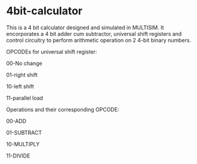 # 4bit-calculator
This is a 4 bit calculator designed and simulated in MULTISIM. It encorporates a 4 bit adder cum subtractor, universal shift registers and control circuitry to perform arithmetic operation on 2 4-bit binary numbers.

OPCODEs for universal shift register:

00-No change

01-right shift

10-left shift

11-parallel load

Operations and their corresponding OPCODE:

00-ADD

01-SUBTRACT

10-MULTIPLY

11-DIVIDE
